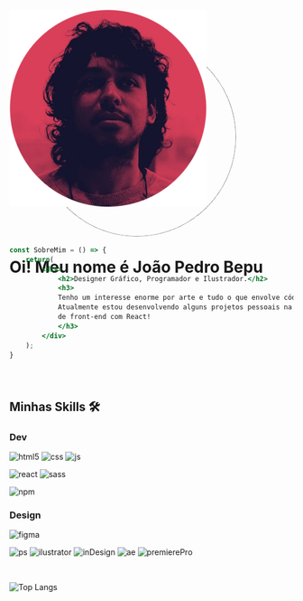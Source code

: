 

<div>
    <div style="display:flex; justify-content:center; margin: 50px 0; position:relative; width:350px; height:350px" >
        <img src="./perfil.png" alt="perfil" style=''>
        <div style='border:1px dotted; width:100%; height:100%; position:absolute; z-index:-1; border-radius:100%;left:50px;top:50px'>a</div>
    </div>

<h1 style='position:absolute;'>Oi! Meu nome é João Pedro Bepu</h1>

```jsx

const SobreMim = () => {
    return(
        <div>
            <h2>Designer Gráfico, Programador e Ilustrador.</h2>
            <h3>
            Tenho um interesse enorme por arte e tudo o que envolve código!
            Atualmente estou desenvolvendo alguns projetos pessoais na área
            de front-end com React!
            </h3>
        </div>
    );
}

```
</div>


### 

### 

### 




<br>






## Minhas Skills 🛠️


### Dev


![html5](https://img.shields.io/badge/HTML5-E34F26?style=for-the-badge&logo=html5&logoColor=white)
![css](https://img.shields.io/badge/CSS3-1572B6?style=for-the-badge&logo=css3&logoColor=white)
![js](https://img.shields.io/badge/JavaScript-323330?style=for-the-badge&logo=javascript&logoColor=F7DF1E`)

![react](https://img.shields.io/badge/React-20232A?style=for-the-badge&logo=react&logoColor=61DAFB)
![sass](https://img.shields.io/badge/Sass-CC6699?style=for-the-badge&logo=sass&logoColor=white)

<!-- WIP
![bootstrap](https://img.shields.io/badge/Bootstrap-563D7C?style=for-the-badge&logo=bootstrap&logoColor=white)
![jquery](https://img.shields.io/badge/jQuery-0769AD?style=for-the-badge&logo=jquery&logoColor=white)
![nodeJS](https://img.shields.io/badge/Node.js-339933?style=for-the-badge&logo=nodedotjs&logoColor=white) -->

![npm](https://img.shields.io/badge/npm-CB3837?style=for-the-badge&logo=npm&logoColor=white)




### Design

![figma](https://img.shields.io/badge/Figma-F24E1E?style=for-the-badge&logo=figma&logoColor=white)

![ps](https://img.shields.io/badge/Adobe%20Photoshop-31A8FF?style=for-the-badge&logo=Adobe%20Photoshop&logoColor=black)
![ilustrator](https://img.shields.io/badge/Adobe%20Illustrator-FF9A00?style=for-the-badge&logo=adobe%20illustrator&logoColor=white)
![inDesign](https://img.shields.io/badge/Adobe%20InDesign-FF3366?style=for-the-badge&logo=Adobe%20InDesign&logoColor=white)
![ae](https://img.shields.io/badge/Adobe%20after%20affects-CF96FD?style=for-the-badge&logo=Adobe%20after%20effects&logoColor=393665)
![premierePro](https://img.shields.io/badge/Adobe%20Premiere%20Pro-9999FF?style=for-the-badge&logo=Adobe%20Premiere%20Pro&logoColor=white)


<br>

![Top Langs](https://github-readme-stats.vercel.app/api/top-langs/?username=jpbepu&layout=compact&theme=monokai)
